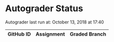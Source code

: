 # Autograder Status
Autograder last run at: October 13, 2018 at 17:40

| GitHub ID | Assignment | Graded Branch |
|-----------|------------|---------------|
